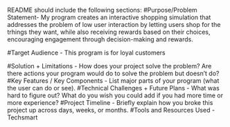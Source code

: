 README should include the following sections:
#Purpose/Problem Statement- My program creates an interactive shopping simulation that addresses the problem of low user interaction by letting users shop for the trhings they want, while also receiving rewards based on their choices, encouraging engagement through decision-making and rewards.

#Target Audience - This program is for loyal customers

#Solution + Limitations - How does your project solve the problem? Are there actions your program would do to solve the problem but doesn’t do?
#Key Features / Key Components - List major parts of your program (what the user can do or see).
#Technical Challenges + Future Plans - What was hard to figure out? What do you wish you could add if you had more time or more experience?
#Project Timeline - Briefly explain how you broke this project up across days, weeks, or months.
#Tools and Resources Used - Techsmart
